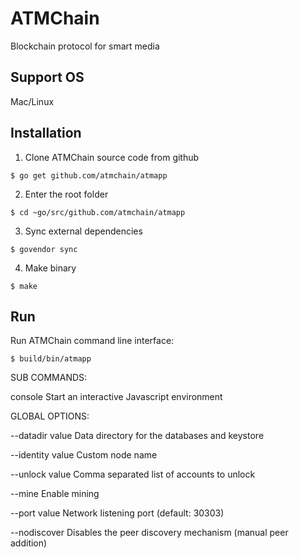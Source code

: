 # ATMChain
Blockchain protocol for smart media

## Support OS

Mac/Linux

## Installation

1. Clone ATMChain source code from github 

```
$ go get github.com/atmchain/atmapp
```

2. Enter the root folder

```
$ cd ~go/src/github.com/atmchain/atmapp
```

3. Sync external dependencies

```
$ govendor sync
```

4. Make binary

```
$ make
```

## Run

Run ATMChain command line interface:

```
$ build/bin/atmapp
```

SUB COMMANDS:

  console  Start an interactive Javascript environment

GLOBAL OPTIONS:

  --datadir value               Data directory for the databases and keystore
  
  --identity value              Custom node name

  --unlock value                Comma separated list of accounts to unlock

  --mine                        Enable mining
  
  --port value                  Network listening port (default: 30303)

  --nodiscover                  Disables the peer discovery mechanism (manual peer addition)